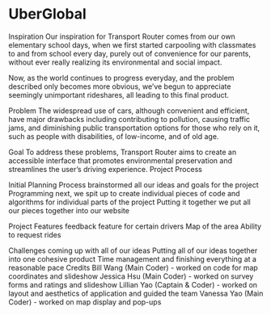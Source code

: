 # UberGlobal
Inspiration
Our inspiration for Transport Router comes from our own elementary school days, when we first started carpooling with classmates to and from school every day, purely out of convenience for our parents, without ever really realizing its environmental and social impact.

Now, as the world continues to progress everyday, and the problem described only becomes more obvious, we’ve begun to appreciate seemingly unimportant rideshares, all leading to this final product.

Problem
The widespread use of cars, although convenient and efficient, have major drawbacks including contributing to pollution, causing traffic jams, and diminishing public transportation options for those who rely on it, such as people with disabilities, of low-income, and of old age. 

Goal
To address these problems, Transport Router aims to create an accessible interface that promotes environmental preservation and streamlines the user’s driving experience. 
Project Process

Initial Planning Process
brainstormed all our ideas and goals for the project
Programming
next, we spit up to create individual pieces of code and algorithms for individual parts of the project
Putting it together
we put all our pieces together into our website

Project Features
feedback feature for certain drivers 
Map of the area 
Ability to request rides

Challenges
coming up with all of our ideas
Putting all of our ideas together into one cohesive product
Time management and finishing everything at a reasonable pace
Credits
Bill Wang (Main Coder) - worked on code for map coordinates and slideshow
Jessica Hsu (Main Coder) - worked on survey forms and ratings and slideshow
Lillian Yao (Captain & Coder) - worked on layout and aesthetics of application and guided the team
Vanessa Yao (Main Coder) - worked on map display and pop-ups

